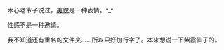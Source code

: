 木心老爷子说过，[美貌](https://www.douban.com/group/topic/12641976/)是一种表情。^_^

性感不是一种邀请。

我不知道还有重名的文件夹……所以只好加行字了。本来想说一下紫霞仙子的。